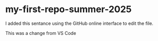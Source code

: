 # my-first-repo-summer-2025

I added this sentance using the GitHub online interface to edit the file.

This was a change from VS Code
